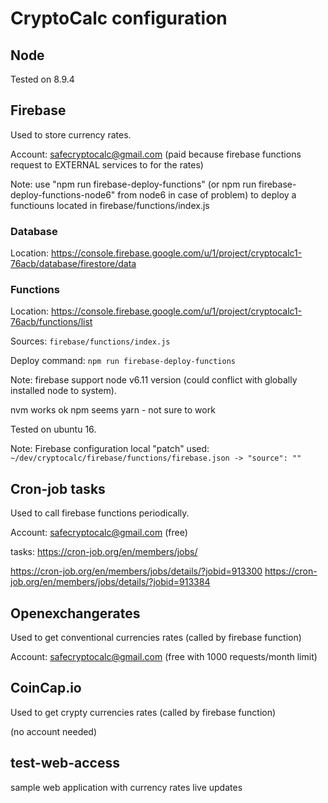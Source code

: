 # CryptoCalc configuration

## Node

Tested on 8.9.4




## Firebase
Used to store currency rates.

Account: safecryptocalc@gmail.com  (paid because firebase functions request to EXTERNAL services to for the rates)

Note: use "npm run firebase-deploy-functions" (or npm run firebase-deploy-functions-node6" from node6 in case of problem) to deploy a functiouns located in firebase/functions/index.js

### Database
Location: https://console.firebase.google.com/u/1/project/cryptocalc1-76acb/database/firestore/data

### Functions
Location: https://console.firebase.google.com/u/1/project/cryptocalc1-76acb/functions/list

Sources: ```firebase/functions/index.js```

Deploy command: ```npm run firebase-deploy-functions```

Note: firebase support node v6.11 version (could conflict with globally installed node to system).

nvm works ok
npm seems yarn - not sure to work

Tested on ubuntu 16.

Note: Firebase configuration local "patch" used: ```~/dev/cryptocalc/firebase/functions/firebase.json -> "source": ""```


## Cron-job tasks
Used to call firebase functions periodically.

Account: safecryptocalc@gmail.com (free)

tasks: https://cron-job.org/en/members/jobs/

https://cron-job.org/en/members/jobs/details/?jobid=913300
https://cron-job.org/en/members/jobs/details/?jobid=913384


## Openexchangerates
Used to get conventional currencies rates (called by firebase function)

Account: safecryptocalc@gmail.com (free with 1000 requests/month limit)

## CoinCap.io
Used to get crypty currencies rates (called by firebase function)

(no account needed)

## test-web-access

sample web application with currency rates live updates


